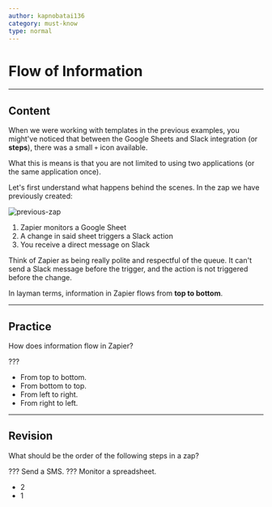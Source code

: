 ```yaml
---
author: kapnobatai136
category: must-know
type: normal
---
```


# Flow of Information


---

## Content

When we were working with templates in the previous examples, you might've noticed that between the Google Sheets and Slack integration (or **steps**), there was a small `+` icon available.

What this is means is that you are not limited to using two applications (or the same application once).

Let's first understand what happens behind the scenes. In the zap we have previously created:

![previous-zap](https://img.enkipro.com/dd6ded782ca71a080338c67e893cf0c4.png)

1. Zapier monitors a Google Sheet
2. A change in said sheet triggers a Slack action
3. You receive a direct message on Slack

Think of Zapier as being really polite and respectful of the queue. It can't send a Slack message before the trigger, and the action is not triggered before the change.

In layman terms, information in Zapier flows from **top to bottom**.


---

## Practice

How does information flow in Zapier?

???

* From top to bottom.
* From bottom to top.
* From left to right.
* From right to left.


---

## Revision

What should be the order of the following steps in a zap?

??? Send a SMS.
??? Monitor a spreadsheet.

* 2
* 1
